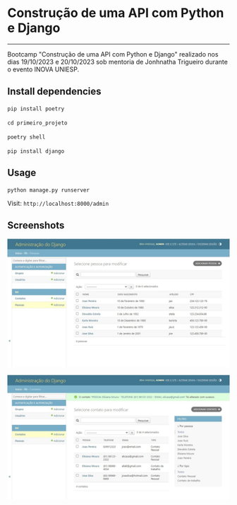 # Construção de uma API com Python e Django
---
Bootcamp "Construção de uma API com Python e Django" realizado nos dias 19/10/2023 e 20/10/2023 sob mentoria de Jonhnatha Trigueiro durante o evento INOVA UNIESP.

## Install dependencies
```
pip install poetry

cd primeiro_projeto

poetry shell

pip install django
```

## Usage
```
python manage.py runserver
```

Visit: `http://localhost:8000/admin`

## Screenshots

![Tela Pessoas](https://raw.githubusercontent.com/famgz/bootcamp-django/main/screenshots/screen1.jpg)

![Tela Contatos](https://raw.githubusercontent.com/famgz/bootcamp-django/main/screenshots/screen2.jpg)